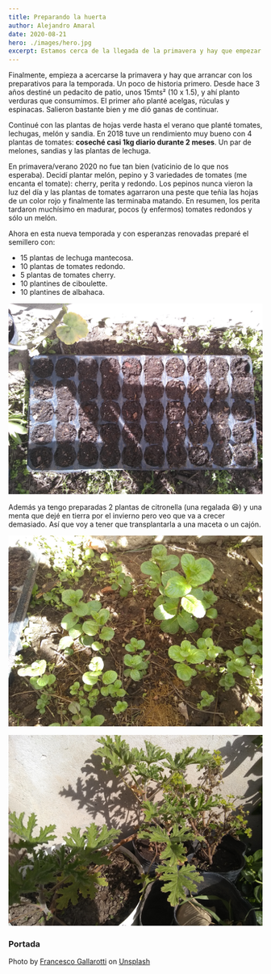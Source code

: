 ```yaml
---
title: Preparando la huerta
author: Alejandro Amaral
date: 2020-08-21
hero: ./images/hero.jpg
excerpt: Estamos cerca de la llegada de la primavera y hay que empezar con los preparativos de la huerta.
---
```


Finalmente, empieza a acercarse la primavera y hay que arrancar con los preparativos para la temporada.
Un poco de historia primero. Desde hace 3 años destiné un pedacito de patio, unos 15mts² (10 x 1.5), y ahí planto verduras que
consumimos. El primer año planté acelgas, rúculas y espinacas. Salieron bastante
bien y me dió ganas de continuar.

Continué con las plantas de hojas verde hasta el
verano que planté tomates, lechugas, melón y sandia. En 2018 tuve un
rendimiento muy bueno con 4 plantas de tomates: **coseché casi 1kg diario durante 2 meses**.
Un par de melones, sandias y las plantas de lechuga.

En primavera/verano 2020 no fue tan bien (vaticinio de lo que nos esperaba). Decidí
plantar melón, pepino y 3 variedades de tomates (me encanta el tomate): cherry, perita y redondo.
 Los pepinos nunca vieron la luz del día y las plantas de tomates agarraron una peste
que teñia las hojas de un color rojo y finalmente las terminaba matando.
En resumen, los perita tardaron muchísimo en madurar, pocos (y enfermos)
tomates redondos y sólo un melón.

Ahora en esta nueva temporada y con esperanzas renovadas preparé el semillero con:

- 15 plantas de lechuga mantecosa.
- 10 plantas de tomates redondo.
- 5 plantas de tomates cherry.
- 10 plantines de ciboulette.
- 10 plantines de albahaca.

![Semillero](./images/semillero.jpg)

Además ya tengo preparadas 2 plantas de citronella (una regalada 😆) y una menta
que dejé en tierra por el invierno pero veo que va a crecer demasiado. Así que
voy a tener que transplantarla a una maceta o un cajón.

![Menta](./images/menta.jpg)

![Citronella](./images/citronela.jpg)



### Portada

Photo by <a href="https://unsplash.com/@gallarotti?utm_source=unsplash&amp;utm_medium=referral&amp;utm_content=creditCopyText">Francesco Gallarotti</a> on <a href="https://unsplash.com/s/photos/seed?utm_source=unsplash&amp;utm_medium=referral&amp;utm_content=creditCopyText">Unsplash</a>

